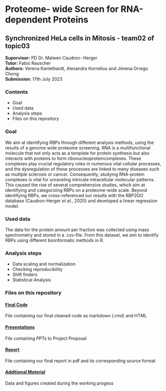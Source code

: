 # Proteome- wide Screen for RNA-dependent Proteins
## Synchronized HeLa cells in Mitosis - team02 of topic03 
**Supervisor:** PD Dr. Maïwen Caudron- Herger \
**Tutor:** Fabio Rauscher \
**Authors:** Verena Kantelhardt, Alexandra Kornelius and Jimena Orrego Chong \
**Submission**: 17th July 2023

### Contents 
- Goal
- Used data
- Analysis steps
- Files on this repository

### Goal
We aim at identifying RBPs through different analysis methods, using the results of a genome wide proteome screening. RNA is a multifunctional molecule that not only acts as a template for protein synthesis but also interacts with proteins to form ribonucleoproteincomplexes. These complexes play crucial regulatory roles in numerous vital cellular processes, and the dysregulation of these processes are linked to many diseases such as mulitple sclerosis or cancer. Consequently, studying RNA-protein complexes is vital for unraveling intricate intracellular molecular patterns. This caused the rise of several comprehensive studies, which aim at identifying and categorizing RBPs on a proteome-wide scale. Beyond identifying RBPs, we cross-referenced our results with the RBP2GO database (Caudron-Herger *et al.*, 2020) and developed a linear regression model.

### Used data
The data for the protein amount per fraction was collected using mass spectrometry and stored in a .csv-file. From this dataset, we aim to identify RBPs using different bioinformatic methods in R. 

### Analysis steps
  - Data scaling and normalization
  - Checking reproducibility
  - Shift finders
  - Statistical Analysis

### Files on this repository
  #### [Final Code](https://github.com/datascience-mobi-2023/topic03_team02/tree/main/Working%20Code)
File containing our final cleaned code as markdown (.rmd) and HTML
  #### [Presentations](https://github.com/datascience-mobi-2023/topic03_team02/tree/main/Report)
File containing PPTs to Project Proposal
  #### [Report](https://github.com/datascience-mobi-2023/topic03_team02/tree/main/Report)
File containing our final report in pdf and its corresponding source format
  #### [Additional Material](https://github.com/datascience-mobi-2023/topic03_team02/tree/main/additional%20material)
Data and figures created during the working progess
